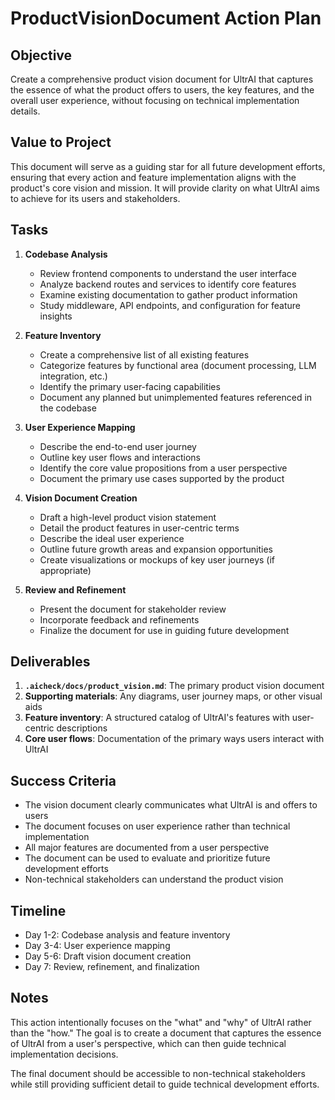 # ProductVisionDocument Action Plan

## Objective

Create a comprehensive product vision document for UltrAI that captures the essence of what the product offers to users, the key features, and the overall user experience, without focusing on technical implementation details.

## Value to Project

This document will serve as a guiding star for all future development efforts, ensuring that every action and feature implementation aligns with the product's core vision and mission. It will provide clarity on what UltrAI aims to achieve for its users and stakeholders.

## Tasks

1. **Codebase Analysis**
   - Review frontend components to understand the user interface
   - Analyze backend routes and services to identify core features
   - Examine existing documentation to gather product information
   - Study middleware, API endpoints, and configuration for feature insights

2. **Feature Inventory**
   - Create a comprehensive list of all existing features
   - Categorize features by functional area (document processing, LLM integration, etc.)
   - Identify the primary user-facing capabilities
   - Document any planned but unimplemented features referenced in the codebase

3. **User Experience Mapping**
   - Describe the end-to-end user journey
   - Outline key user flows and interactions
   - Identify the core value propositions from a user perspective
   - Document the primary use cases supported by the product

4. **Vision Document Creation**
   - Draft a high-level product vision statement
   - Detail the product features in user-centric terms
   - Describe the ideal user experience
   - Outline future growth areas and expansion opportunities
   - Create visualizations or mockups of key user journeys (if appropriate)

5. **Review and Refinement**
   - Present the document for stakeholder review
   - Incorporate feedback and refinements
   - Finalize the document for use in guiding future development

## Deliverables

1. **`.aicheck/docs/product_vision.md`**: The primary product vision document
2. **Supporting materials**: Any diagrams, user journey maps, or other visual aids
3. **Feature inventory**: A structured catalog of UltrAI's features with user-centric descriptions
4. **Core user flows**: Documentation of the primary ways users interact with UltrAI

## Success Criteria

- The vision document clearly communicates what UltrAI is and offers to users
- The document focuses on user experience rather than technical implementation
- All major features are documented from a user perspective
- The document can be used to evaluate and prioritize future development efforts
- Non-technical stakeholders can understand the product vision

## Timeline

- Day 1-2: Codebase analysis and feature inventory
- Day 3-4: User experience mapping
- Day 5-6: Draft vision document creation
- Day 7: Review, refinement, and finalization

## Notes

This action intentionally focuses on the "what" and "why" of UltrAI rather than the "how." The goal is to create a document that captures the essence of UltrAI from a user's perspective, which can then guide technical implementation decisions.

The final document should be accessible to non-technical stakeholders while still providing sufficient detail to guide technical development efforts.
